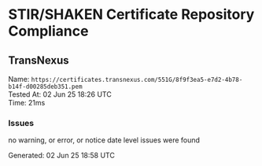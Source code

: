 # STIR/SHAKEN Certificate Repository Compliance

## TransNexus

Name: `https://certificates.transnexus.com/551G/8f9f3ea5-e7d2-4b78-b14f-d00285deb351.pem`\
Tested At: 02 Jun 25 18:26 UTC\
Time: 21ms

### Issues

no warning, or error, or notice date level issues were found

Generated: 02 Jun 25 18:58 UTC